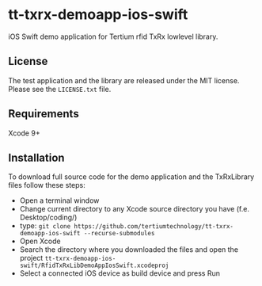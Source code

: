 # tt-txrx-demoapp-ios-swift
iOS Swift demo application for Tertium rfid TxRx lowlevel library.

## License
The test application and the library are released under the MIT license. Please see the `LICENSE.txt` file.

## Requirements
Xcode 9+

## Installation
To download full source code for the demo application and the TxRxLibrary files follow these steps:

- Open a terminal window
- Change current directory to any Xcode source directory you have (f.e. Desktop/coding/)
- type: ```git clone https://github.com/tertiumtechnology/tt-txrx-demoapp-ios-swift --recurse-submodules ```
- Open Xcode
- Search the directory where you downloaded the files and open the project ```tt-txrx-demoapp-ios-swift/RfidTxRxLibDemoAppIosSwift.xcodeproj```
- Select a connected iOS device as build device and press Run
